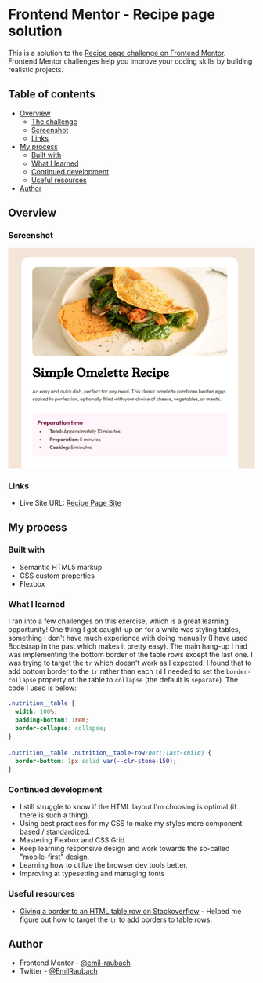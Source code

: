 # Frontend Mentor - Recipe page solution

This is a solution to the [Recipe page challenge on Frontend Mentor](https://www.frontendmentor.io/challenges/recipe-page-KiTsR8QQKm). Frontend Mentor challenges help you improve your coding skills by building realistic projects.

## Table of contents

- [Overview](#overview)
  - [The challenge](#the-challenge)
  - [Screenshot](#screenshot)
  - [Links](#links)
- [My process](#my-process)
  - [Built with](#built-with)
  - [What I learned](#what-i-learned)
  - [Continued development](#continued-development)
  - [Useful resources](#useful-resources)
- [Author](#author)

## Overview

### Screenshot

![](./screenshot.png)

### Links

- Live Site URL: [Recipe Page Site](https://subtle-fudge-cfb395.netlify.app/)

## My process

### Built with

- Semantic HTML5 markup
- CSS custom properties
- Flexbox

### What I learned

I ran into a few challenges on this exercise, which is a great learning opportunity! One thing I got caught-up on for a while was styling tables, something I don't have much experience with doing manually (I have used Bootstrap in the past which makes it pretty easy). The main hang-up I had was implementing the bottom border of the table rows except the last one. I was trying to target the `tr` which doesn't work as I expected. I found that to add bottom border to the `tr` rather than each `td` I needed to set the `border-collapse` property of the table to `collapse` (the default is `separate`). The code I used is below:

```css
.nutrition__table {
  width: 100%;
  padding-bottom: 1rem;
  border-collapse: collapse;
}

.nutrition__table .nutrition__table-row:not(:last-child) {
  border-bottom: 1px solid var(--clr-stone-150);
}
```

### Continued development

- I still struggle to know if the HTML layout I'm choosing is optimal (if there is such a thing).
- Using best practices for my CSS to make my styles more component based / standardized.
- Mastering Flexbox and CSS Grid
- Keep learning responsive design and work towards the so-called "mobile-first" design.
- Learning how to utilize the browser dev tools better.
- Improving at typesetting and managing fonts

### Useful resources

- [Giving a border to an HTML table row on Stackoverflow](https://stackoverflow.com/questions/20872200/giving-a-border-to-an-html-table-row-tr) - Helped me figure out how to target the `tr` to add borders to table rows.

## Author

- Frontend Mentor - [@emil-raubach](https://www.frontendmentor.io/profile/emil-raubach)
- Twitter - [@EmilRaubach](https://www.twitter.com/EmilRaubach)
